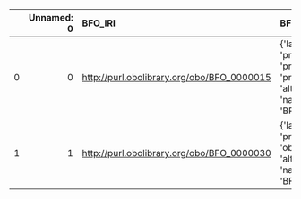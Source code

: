|    |   Unnamed: 0 | BFO_IRI                                    | BFO_DESC                                                                              | PIMS-II_IRI                                          | PIMS-II_DESC                            |
|---:|-------------:|:-------------------------------------------|:--------------------------------------------------------------------------------------|:-----------------------------------------------------|:----------------------------------------|
|  0 |            0 | http://purl.obolibrary.org/obo/BFO_0000015 | {'label': 'process', 'prefLabel': 'process', 'altLabel': None, 'name': 'BFO_0000015'} | http://www.molmod.info/semantics/pims-ii.ttl#Process | {'label': 'process', 'name': 'process'} |
|  1 |            1 | http://purl.obolibrary.org/obo/BFO_0000030 | {'label': 'object', 'prefLabel': 'object', 'altLabel': None, 'name': 'BFO_0000030'}   | http://www.molmod.info/semantics/pims-ii.ttl#Object  | {'label': 'object', 'name': 'object'}   |